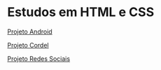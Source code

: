 <h1>Estudos em HTML e CSS</h1>

<a href="https://lucasloretoalves.github.io/projeto-android/">Projeto Android</a>

<a href="https://lucasloretoalves.github.io/projeto-cordel/">Projeto Cordel</a>

<a href="https://lucasloretoalves.github.io/projeto-redes-sociais/">Projeto Redes Sociais</a>

